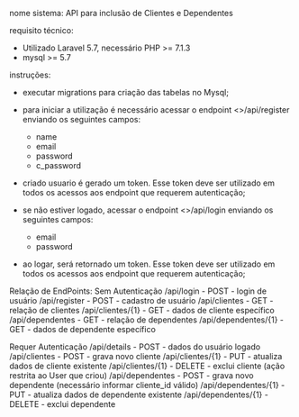 nome sistema: API para inclusão de Clientes e Dependentes

requisito técnico: 
- Utilizado Laravel 5.7, necessário PHP >= 7.1.3
- mysql >= 5.7

instruções: 
- executar migrations para criação das tabelas no Mysql;

- para iniciar a utilização é necessário acessar o endpoint <<server>>/api/register enviando os seguintes campos:
  - name
  - email
  - password
  - c_password
- criado usuario é gerado um token. Esse token deve ser utilizado em todos os acessos aos endpoint que requerem autenticação;

- se não estiver logado, acessar o endpoint <<server>>/api/login enviando os seguintes campos:
  - email
  - password
- ao logar, será retornado um token. Esse token deve ser utilizado em todos os acessos aos endpoint que requerem autenticação;

Relação de EndPoints:
  Sem Autenticação
/api/login - POST - login de usuário
/api/register - POST - cadastro de usuário
/api/clientes - GET - relação de clientes
/api/clientes/{1} - GET - dados de cliente específico
/api/dependentes - GET - relação de dependentes
/api/dependentes/{1} - GET - dados de dependente específico

  Requer Autenticação
/api/details - POST - dados do usuário logado
/api/clientes - POST - grava novo cliente
/api/clientes/{1} - PUT - atualiza dados de cliente existente
/api/clientes/{1} - DELETE - exclui cliente (ação restrita ao User que criou)
/api/dependentes - POST - grava novo dependente (necessário informar cliente_id válido)
/api/dependentes/{1} - PUT - atualiza dados de dependente existente
/api/dependentes/{1} - DELETE - exclui dependente


